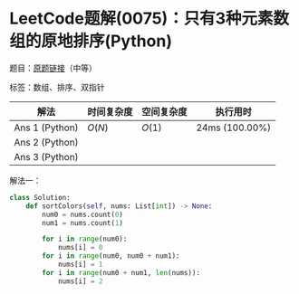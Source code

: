 # LeetCode题解(0075)：只有3种元素数组的原地排序(Python)

题目：[原题链接](https://leetcode-cn.com/problems/sort-colors/)（中等）

标签：数组、排序、双指针

| 解法           | 时间复杂度 | 空间复杂度 | 执行用时       |
| -------------- | ---------- | ---------- | -------------- |
| Ans 1 (Python) | $O(N)$     | $O(1)$     | 24ms (100.00%) |
| Ans 2 (Python) |            |            |                |
| Ans 3 (Python) |            |            |                |

解法一：

```python
class Solution:
    def sortColors(self, nums: List[int]) -> None:
        num0 = nums.count(0)
        num1 = nums.count(1)

        for i in range(num0):
            nums[i] = 0
        for i in range(num0, num0 + num1):
            nums[i] = 1
        for i in range(num0 + num1, len(nums)):
            nums[i] = 2
```